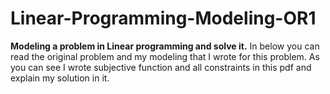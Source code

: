 # Linear-Programming-Modeling-OR1
**Modeling a problem in Linear programming and solve it.**
In below you can read the original problem and my modeling that I wrote for this problem. As you can see I wrote subjective function and all constraints in this pdf and explain my solution in it. 

